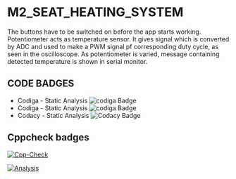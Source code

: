 # M2_SEAT_HEATING_SYSTEM

The buttons have to be switched on before the app starts working. Potentiometer acts as temperature sensor. It gives signal which is converted by ADC and used to make a PWM signal pf corresponding duty cycle, as seen in the oscilloscope. As potentiometer is varied, message containing detected temperature is shown in serial monitor.

## CODE BADGES
*   Codiga - Static Analysis ![codiga Badge](https://api.codiga.io/project/32898/score/svg)
*   Codiga - Static Analysis ![codiga Badge](https://api.codiga.io/project/32898/status/svg)
*   Codacy - Static Analysis ![Codacy Badge](https://app.codacy.com/project/badge/Grade/93dd9ec5e9f347a5b89c972d03439883)

## Cppcheck badges
[![Cpp-Check](https://github.com/MDHIVAKAR/M2_SEAT_HEATING_SYSTEM/actions/workflows/c-cpp.yml/badge.svg)](https://github.com/MDHIVAKAR/M2_SEAT_HEATING_SYSTEM/actions/workflows/c-cpp.yml)

[![Analysis](https://github.com/MDHIVAKAR/M2_SEAT_HEATING_SYSTEM/actions/workflows/analysis.yml/badge.svg)](https://github.com/MDHIVAKAR/M2_SEAT_HEATING_SYSTEM/actions/workflows/analysis.yml)

